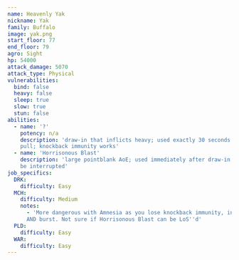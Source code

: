 ```yaml
---
name: Heavenly Yak
nickname: Yak
family: Buffalo
image: yak.png
start_floor: 77
end_floor: 79
agro: Sight
hp: 54000
attack_damage: 5070
attack_type: Physical
vulnerabilities:
  bind: false
  heavy: false
  sleep: true
  slow: true
  stun: false
abilities:
  - name: '?'
    potency: n/a
    description: 'draw-in that inflicts heavy; used exactly 30 seconds after
    pull; knockback immunity works'
  - name: 'Horrisonous Blast'
    description: 'large pointblank AoE; used immediately after draw-in; can
    be interrupted'
job_specifics:
  DRK:
    difficulty: Easy
  MCH:
    difficulty: Medium
    notes:
      - 'More dangerous with Amnesia as you lose knockback immunity, interrupt,
      AND burst. Not sure if Horrisonous Blast can be LoS''d'
  PLD:
    difficulty: Easy
  WAR:
    difficulty: Easy
---
```

